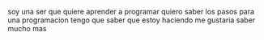 soy una ser que quiere aprender a programar 
quiero saber los pasos para una programacion 
tengo que saber que estoy haciendo 
me gustaria saber mucho mas 